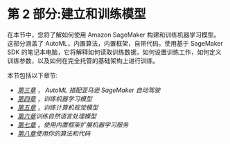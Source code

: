 # 第 2 部分:建立和训练模型

在本节中，您将了解如何使用 Amazon SageMaker 构建和训练机器学习模型。这部分涵盖了 AutoML，内置算法，内置框架，自带代码。使用基于 SageMaker SDK 的笔记本电脑，它将解释如何读取训练数据，如何设置训练工作，如何定义训练参数，以及如何在完全托管的基础架构上进行训练。

本节包括以下章节:

*   [*第三章*](B17705_03_Final_JM_ePub.xhtml#_idTextAnchor049) ， *AutoML 搭配亚马逊 SageMaker 自动驾驶*
*   [*第四章*](B17705_04_Final_JM_ePub.xhtml#_idTextAnchor069) ，*训练机器学习模型*
*   [*第五章*](B17705_05_Final_JM_ePub.xhtml#_idTextAnchor091) ，*训练计算机视觉模型*
*   [*第六章*](B17705_06_Final_JM_ePub.xhtml#_idTextAnchor108)*训练自然语言处理模型*
*   [*第七章*](B17705_07_Final_JM_ePub.xhtml#_idTextAnchor130) ，*使用内置框架扩展机器学习服务*
*   [*第八章*](B17705_08_Final_JM_ePub.xhtml#_idTextAnchor147)*使用你的算法和代码*